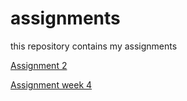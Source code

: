 # assignments
this repository contains my assignments

[Assignment 2](https://github.com/StefanMartens/assignments/blob/master/Assignment_week_2%20(4).ipynb)

[Assignment week 4](https://github.com/StefanMartens/assignments/blob/master/Assignment_week_4.ipynb)


